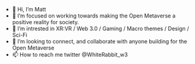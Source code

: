 - 👋 Hi, I’m Matt
- 👀 I’m focused on working towards making the Open Metaverse a positive reality for society. 
- 🌱 I’m intrested in XR:VR / Web 3.0 / Gaming / Macro themes / Design / Sci-Fi
- 💞️ I’m looking to connect, and collaborate with anyone building for the Open Metaverse
- 📫 How to reach me twitter @WhiteRabbit_w3

<!---
WhiteRabbit-w3/WhiteRabbit-w3 is a ✨ special ✨ repository because its `README.md` (this file) appears on your GitHub profile.
You can click the Preview link to take a look at your changes.
--->
